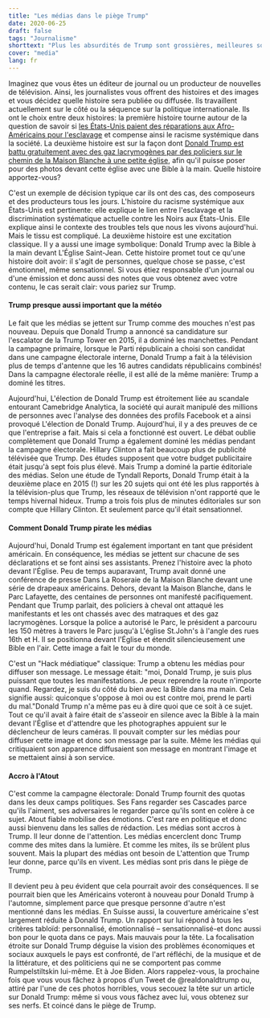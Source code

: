 ```yaml
---
title: "Les médias dans le piège Trump"
date: 2020-06-25
draft: false
tags: "Journalisme"
shorttext: "Plus les absurdités de Trump sont grossières, meilleures sont les chances qu'il donne aux médias."
cover: "media"
lang: fr
---
```


Imaginez que vous êtes un éditeur de journal ou un producteur de nouvelles de télévision. Ainsi, les journalistes vous offrent des histoires et des images et vous décidez quelle histoire sera publiée ou diffusée. Ils travaillent actuellement sur le côté ou la séquence sur la politique internationale. Ils ont le choix entre deux histoires: la première histoire tourne autour de la question de savoir si [les États-Unis paient des réparations aux Afro-Américains pour l'esclavage](https://www.sueddeutsche.de/politik/usa-entschaedigung-fuer-sklaverei-wird-wahlkampf-thema-1.4350261 "Entschädigung für Sklaverei wird Wahlkampf-Thema") et compense ainsi le racisme systémique dans la société. La deuxième histoire est sur la façon dont [Donald Trump est battu gratuitement avec des gaz lacrymogènes par des policiers sur le chemin de la Maison Blanche à une petite église](https://www.n-tv.de/politik/Trump-raeumt-sich-Weg-zur-Kirche-mit-Gewalt-article21818393.html "Trump räumt sich Weg zur Kirche mit Gewalt"), afin qu'il puisse poser pour des photos devant cette église avec une Bible à la main. Quelle histoire apportez-vous?

C'est un exemple de décision typique car ils ont des cas, des composeurs et des producteurs tous les jours. L'histoire du racisme systémique aux États-Unis est pertinente: elle explique le lien entre l'esclavage et la discrimination systématique actuelle contre les Noirs aux États-Unis. Elle explique ainsi le contexte des troubles tels que nous les vivons aujourd'hui. Mais le tissu est compliqué. La deuxième histoire est une excitation classique. Il y a aussi une image symbolique: Donald Trump avec la Bible à la main devant L'Église Saint-Jean. Cette histoire promet tout ce qu'une histoire doit avoir: il s'agit de personnes, quelque chose se passe, c'est émotionnel, même sensationnel. Si vous étiez responsable d'un journal ou d'une émission et donc aussi des notes que vous obtenez avec votre contenu, le cas serait clair: vous pariez sur Trump.

#### Trump presque aussi important que la météo

Le fait que les médias se jettent sur Trump comme des mouches n'est pas nouveau. Depuis que Donald Trump a annoncé sa candidature sur l'escalator de la Trump Tower en 2015, il a dominé les manchettes. Pendant la campagne primaire, lorsque le Parti républicain a choisi son candidat dans une campagne électorale interne, Donald Trump a fait à la télévision plus de temps d'antenne que les 16 autres candidats républicains combinés! Dans la campagne électorale réelle, il est allé de la même manière: Trump a dominé les titres.

Aujourd'hui, L'élection de Donald Trump est étroitement liée au scandale entourant Camebridge Analytica, la société qui aurait manipulé des millions de personnes avec l'analyse des données des profils Facebook et a ainsi provoqué L'élection de Donald Trump. Aujourd'hui, il y a des preuves de ce que l'entreprise a fait. Mais si cela a fonctionné est ouvert. Le débat oublie complètement que Donald Trump a également dominé les médias pendant la campagne électorale. Hillary Clinton a fait beaucoup plus de publicité télévisée que Trump. Des études supposent que votre budget publicitaire était jusqu'à sept fois plus élevé. Mais Trump a dominé la partie éditoriale des médias. Selon une étude de Tyndall Reports, Donald Trump était à la deuxième place en 2015 (!) sur les 20 sujets qui ont été les plus rapportés à la télévision-plus que Trump, les réseaux de télévision n'ont rapporté que le temps hivernal hideux. Trump a trois fois plus de minutes éditoriales sur son compte que Hillary Clinton. Et seulement parce qu'il était sensationnel.

#### Comment Donald Trump pirate les médias

Aujourd'hui, Donald Trump est également important en tant que président américain. En conséquence, les médias se jettent sur chacune de ses déclarations et se font ainsi ses assistants. Prenez l'histoire avec la photo devant l'Église. Peu de temps auparavant, Trump avait donné une conférence de presse Dans La Roseraie de la Maison Blanche devant une série de drapeaux américains. Dehors, devant la Maison Blanche, dans le Parc Lafayette, des centaines de personnes ont manifesté pacifiquement. Pendant que Trump parlait, des policiers à cheval ont attaqué les manifestants et les ont chassés avec des matraques et des gaz lacrymogènes. Lorsque la police a autorisé le Parc, le président a parcouru les 150 mètres à travers le Parc jusqu'à L'église St.John's à l'angle des rues 16th et H. Il se positionna devant l'Église et étendit silencieusement une Bible en l'air. Cette image a fait le tour du monde.

C'est un "Hack médiatique" classique: Trump a obtenu les médias pour diffuser son message. Le message était: "moi, Donald Trump, je suis plus puissant que toutes les manifestations. Je peux reprendre la route n'importe quand. Regardez, je suis du côté du bien avec la Bible dans ma main. Cela signifie aussi: quiconque s'oppose à moi ou est contre moi, prend le parti du mal."Donald Trump n'a même pas eu à dire quoi que ce soit à ce sujet. Tout ce qu'il avait à faire était de s'asseoir en silence avec la Bible à la main devant l'Église et d'attendre que les photographes appuient sur le déclencheur de leurs caméras. Il pouvait compter sur les médias pour diffuser cette image et donc son message par la suite. Même les médias qui critiquaient son apparence diffusaient son message en montrant l'image et se mettaient ainsi à son service.

#### Accro à l'Atout

C'est comme la campagne électorale: Donald Trump fournit des quotas dans les deux camps politiques. Ses Fans regarder ses Cascades parce qu'ils l'aiment, ses adversaires le regarder parce qu'ils sont en colère à ce sujet. Atout fiable mobilise des émotions. C'est rare en politique et donc aussi bienvenu dans les salles de rédaction. Les médias sont accros à Trump. Il leur donne de l'attention. Les médias encerclent donc Trump comme des mites dans la lumière. Et comme les mites, ils se brûlent plus souvent. Mais la plupart des médias ont besoin de L'attention que Trump leur donne, parce qu'ils en vivent. Les médias sont pris dans le piège de Trump.

Il devient peu à peu évident que cela pourrait avoir des conséquences. Il se pourrait bien que les Américains voteront à nouveau pour Donald Trump à l'automne, simplement parce que presque personne d'autre n'est mentionné dans les médias. En Suisse aussi, la couverture américaine s'est largement réduite à Donald Trump. Un rapport sur lui répond à tous les critères tabloïd: personnalisé, émotionnalisé – sensationnalisé-et donc aussi bon pour le quota dans ce pays. Mais mauvais pour la tête. La focalisation étroite sur Donald Trump déguise la vision des problèmes économiques et sociaux auxquels le pays est confronté, de l'art réfléchi, de la musique et de la littérature, et des politiciens qui ne se comportent pas comme Rumpelstiltskin lui-même. Et à Joe Biden. Alors rappelez-vous, la prochaine fois que vous vous fâchez à propos d'un Tweet de @realdonaldtrump ou, attiré par l'une de ces photos horribles, vous secouez la tête sur un article sur Donald Trump: même si vous vous fâchez avec lui, vous obtenez sur ses nerfs. Et coincé dans le piège de Trump.

